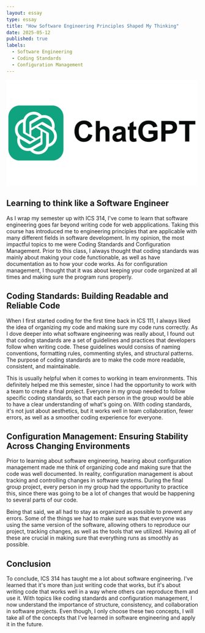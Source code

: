 ```yaml
---
layout: essay
type: essay
title: "How Software Engineering Principles Shaped My Thinking"
date: 2025-05-12
published: true
labels:
  - Software Engineering
  - Coding Standards
  - Configuration Management
---
```


<img width="500px" class="rounded float-start pe-4" src="../img/chatgpt.png">

## Learning to think like a Software Engineer

As I wrap my semester up with ICS 314, I've come to learn that software engineering goes far beyond writing code for web appplications. Taking this course has introduced me to engineering principles that are applicable with many different fields in software development. In my opinion, the most impactful topics to me were Coding Standards and Configuration Management. Prior to this class, I always thought that coding standards was mainly about making your code functionable, as well as have documentation as to how your code works. As for configuration management, I thought that it was about keeping your code organized at all times and making sure the program runs properly.

## Coding Standards: Building Readable and Reliable Code

When I first started coding for the first time back in ICS 111, I always liked the idea of organizing my code and making sure my code runs correctly. As I dove deeper into what software engineering was really about, I found out that coding standards are a set of guidelines and practices that developers follow when writing code. These guidelines would consiss of naming conventions, formatting rules, commenting styles, and structural patterns. The purpose of coding standards are to make the code more readable, consistent, and maintainable. 

This is usually helpful when it comes to working in team environments. This definitely helped me this semester, since I had the opportunity to work with a team to create a final project. Everyone in my group needed to follow specific coding standards, so that each person in the group would be able to have a clear understanding of what's going on. With coding standards, it's not just about aesthetics, but it works well in team collaboration, fewer errors, as well as a smoother coding experience for everyone.

## Configuration Management: Ensuring Stability Across Changing Environments

Prior to learning about software engineering, hearing about configuration management made me think of organizing code and making sure that the code was well documented. In reality, configuration management is about tracking and controlling changes in software systems. During the final group project, every person in my group had the opportunity to practice this, since there was going to be a lot of changes that would be happening to several parts of our code.

Being that said, we all had to stay as organized as possible to prevent any errors. Some of the things we had to make sure was that everyone was using the same version of the software, allowing others to reproduce our project, tracking changes, as well as the tools that we utilized. Having all of these are crucial in making sure that everything runs as smoothly as possible.

## Conclusion

To conclude, ICS 314 has taught me a lot about software engineering. I've learned that it's more than just writing code that works, but it's about writing code that works well in a way where others can reproduce them and use it. With topics like coding standards and configuration management, I now understand the importance of structure, consistency, and collaboration in software projects. Even though, I only choose these two concepts, I will take all of the concepts that I've learned in software engineering and apply it in the future.




